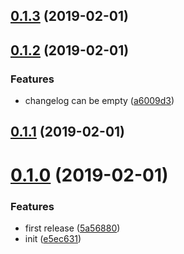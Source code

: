 ## [0.1.3](https://github.com/MarmotHQ/create-nm/compare/v0.1.2...v0.1.3) (2019-02-01)



## [0.1.2](https://github.com/MarmotHQ/create-nm/compare/v0.1.1...v0.1.2) (2019-02-01)


### Features

* changelog can be empty ([a6009d3](https://github.com/MarmotHQ/create-nm/commit/a6009d3))



## [0.1.1](https://github.com/MarmotHQ/create-nm/compare/v0.1.0...v0.1.1) (2019-02-01)



# [0.1.0](https://github.com/MarmotHQ/create-nm/compare/e5ec631...v0.1.0) (2019-02-01)


### Features

* first release ([5a56880](https://github.com/MarmotHQ/create-nm/commit/5a56880))
* init ([e5ec631](https://github.com/MarmotHQ/create-nm/commit/e5ec631))



